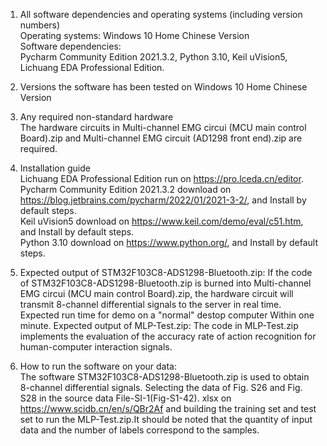 1. All software dependencies and operating systems (including version numbers)  
Operating systems: Windows 10 Home Chinese Version  
Software dependencies:   
Pycharm Community Edition 2021.3.2, Python 3.10, Keil uVision5, Lichuang EDA Professional Edition. 

2. Versions the software has been tested on Windows 10 Home Chinese Version

3. Any required non-standard hardware  
The hardware circuits in Multi-channel EMG circui (MCU main control Board).zip and Multi-channel EMG circuit (AD1298 front end).zip are required.

4. Installation guide  
Lichuang EDA Professional Edition run on https://pro.lceda.cn/editor.  
Pycharm Community Edition 2021.3.2 download on https://blog.jetbrains.com/pycharm/2022/01/2021-3-2/, and Install by default steps.  
Keil uVision5 download on https://www.keil.com/demo/eval/c51.htm, and Install by default steps.  
Python 3.10 download on https://www.python.org/, and Install by default steps.  

5. Expected output of STM32F103C8-ADS1298-Bluetooth.zip: If the code of STM32F103C8-ADS1298-Bluetooth.zip is burned into Multi-channel EMG circui (MCU main control Board).zip, the hardware circuit will transmit 8-channel differential signals to the server in real time.
Expected run time for demo on a "normal" destop computer Within one minute.
Expected output of MLP-Test.zip: The code in MLP-Test.zip implements the evaluation of the accuracy rate of action recognition for human-computer interaction signals.

6. How to run the software on your data:  
The software STM32F103C8-ADS1298-Bluetooth.zip is used to obtain 8-channel differential signals.
Selecting the data of Fig. S26 and Fig. S28 in the source data File-SI-1(Fig-S1-42). xlsx on  https://www.scidb.cn/en/s/QBr2Af and building the training set and test  set to run the MLP-Test.zip.It should be noted that the quantity of input data and the number of labels correspond to the samples.
